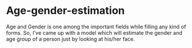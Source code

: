 # Age-gender-estimation
Age and Gender is one among the important fields while filling any kind of forms.
So, I've came up with a model which will estimate the gender and age group of a person just by looking at his/her face.
